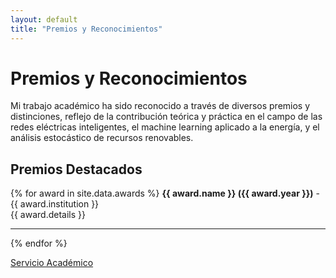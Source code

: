 ```yaml
---
layout: default
title: "Premios y Reconocimientos"
---
```


# Premios y Reconocimientos

Mi trabajo académico ha sido reconocido a través de diversos premios y distinciones, reflejo de la contribución teórica y práctica en el campo de las redes eléctricas inteligentes, el machine learning aplicado a la energía, y el análisis estocástico de recursos renovables.

## Premios Destacados

{% for award in site.data.awards %}
**{{ award.name }} ({{ award.year }})** - {{ award.institution }}  
{{ award.details }}

---
{% endfor %}

[Servicio Académico](service.md)
